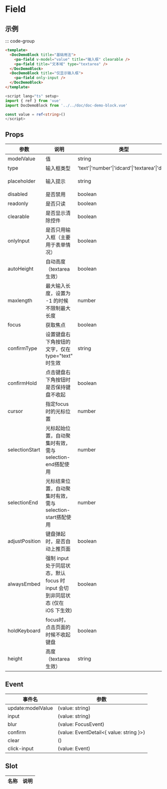 # Field

## 示例

<!--codes start-->

::: code-group

```html [template]
<template>
  <DocDemoBlock title="基础用法">
    <pa-field v-model="value" title="输入框" clearable />
    <pa-field title="文本域" type="textarea" />
  </DocDemoBlock>
  <DocDemoBlock title="仅显示输入框">
    <pa-field only-input />
  </DocDemoBlock>
</template>
```
```ts [script]
<script lang="ts" setup>
import { ref } from 'vue'
import DocDemoBlock from '../../doc/doc-demo-block.vue'

const value = ref<string>()
</script>
```

<!--codes end-->

## Props

<!--props start-->

| 参数 | 说明 | 类型 | 默认值 |
| --- | ----- | --- | --- |
| modelValue | 值 | string |  '' |
| type | 输入框类型 | 'text'\|'number'\|'idcard'\|'textarea'\|'digit' |  'text' |
| placeholder | 输入提示 | string |  '请输入' |
| disabled | 是否禁用 | boolean | - |
| readonly | 是否只读 | boolean | - |
| clearable | 是否显示清除控件 | boolean | - |
| onlyInput | 是否只用输入框（主要用于表单情况） | boolean | - |
| autoHeight | 自动高度（textarea生效） | boolean | - |
| maxlength | 最大输入长度，设置为 -1 的时候不限制最大长度 | number |  -1 |
| focus | 获取焦点 | boolean | - |
| confirmType | 设置键盘右下角按钮的文字，仅在 type="text" 时生效 | string | - |
| confirmHold | 点击键盘右下角按钮时是否保持键盘不收起 | boolean | - |
| cursor | 指定focus时的光标位置 | number | - |
| selectionStart | 光标起始位置，自动聚集时有效，需与selection-end搭配使用 | number | - |
| selectionEnd | 光标结束位置，自动聚集时有效，需与selection-start搭配使用 | number | - |
| adjustPosition | 键盘弹起时，是否自动上推页面 | boolean |  true |
| alwaysEmbed | 强制 input 处于同层状态，默认 focus 时 input 会切到非同层状态 (仅在 iOS 下生效) | boolean | - |
| holdKeyboard | focus时，点击页面的时候不收起键盘 | boolean | - |
| height | 高度（textarea生效） | string |  '75px' |

<!--props end-->

## Event

<!--event start-->

| 事件名 | 参数 |
| --- | --- |
| update:modelValue | (value: string)  |
| input | (value: string)  |
| blur | (value: FocusEvent)  |
| confirm | (value: EventDetail\<{ value: string }\>)  |
| clear | ()  |
| click-input | (value: Event)  |

<!--event end-->

## Slot

<!--slot start-->

| 名称 | 说明 |
| --- | --- |


<!--slot end-->

